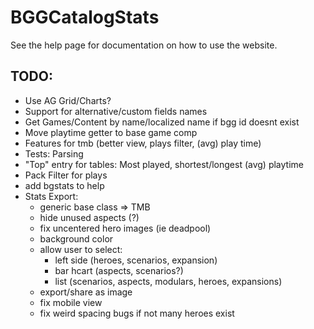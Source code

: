 # BGGCatalogStats

See the help page for documentation on how to use the website.

## TODO:
- Use AG Grid/Charts?
- Support for alternative/custom fields names
- Get Games/Content by name/localized name if bgg id doesnt exist
- Move playtime getter to base game comp
- Features for tmb (better view, plays filter, (avg) play time)
- Tests: Parsing
- "Top" entry for tables: Most played, shortest/longest (avg) playtime
- Pack Filter for plays
- add bgstats to help
- Stats Export:
  - generic base class => TMB 
  - hide unused aspects (?)
  - fix uncentered hero images (ie deadpool)
  - background color
  - allow user to select:
    - left side (heroes, scenarios, expansion)
    - bar hcart (aspects, scenarios?)
    - list (scenarios, aspects, modulars, heroes, expansions)
  - export/share as image
  - fix mobile view
  - fix weird spacing bugs if not many heroes exist
